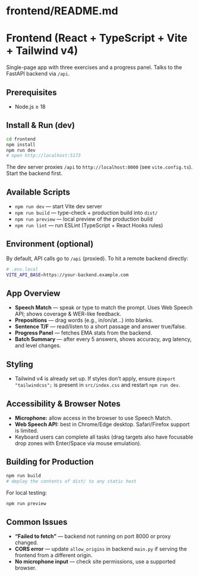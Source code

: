# frontend/README.md

# Frontend (React + TypeScript + Vite + Tailwind v4)

Single-page app with three exercises and a progress panel. Talks to the FastAPI backend via `/api`.

## Prerequisites

* Node.js ≥ 18

## Install & Run (dev)

```bash
cd frontend
npm install
npm run dev
# open http://localhost:5173
```

The dev server proxies `/api` to `http://localhost:8000` (see `vite.config.ts`). Start the backend first.

## Available Scripts

* `npm run dev` — start Vite dev server
* `npm run build` — type-check + production build into `dist/`
* `npm run preview` — local preview of the production build
* `npm run lint` — run ESLint (TypeScript + React Hooks rules)

## Environment (optional)

By default, API calls go to `/api` (proxied). To hit a remote backend directly:

```bash
# .env.local
VITE_API_BASE=https://your-backend.example.com
```

## App Overview

* **Speech Match** — speak or type to match the prompt. Uses Web Speech API; shows coverage & WER-like feedback.
* **Prepositions** — drag words (e.g., in/on/at…) into blanks.
* **Sentence T/F** — read/listen to a short passage and answer true/false.
* **Progress Panel** — fetches EMA stats from the backend.
* **Batch Summary** — after every 5 answers, shows accuracy, avg latency, and level changes.

## Styling

* Tailwind v4 is already set up. If styles don’t apply, ensure `@import "tailwindcss";` is present in `src/index.css` and restart `npm run dev`.

## Accessibility & Browser Notes

* **Microphone:** allow access in the browser to use Speech Match.
* **Web Speech API:** best in Chrome/Edge desktop. Safari/Firefox support is limited.
* Keyboard users can complete all tasks (drag targets also have focusable drop zones with Enter/Space via mouse emulation).

## Building for Production

```bash
npm run build
# deploy the contents of dist/ to any static host
```

For local testing:

```bash
npm run preview
```

## Common Issues

* **“Failed to fetch”** — backend not running on port 8000 or proxy changed.
* **CORS error** — update `allow_origins` in backend `main.py` if serving the frontend from a different origin.
* **No microphone input** — check site permissions, use a supported browser.